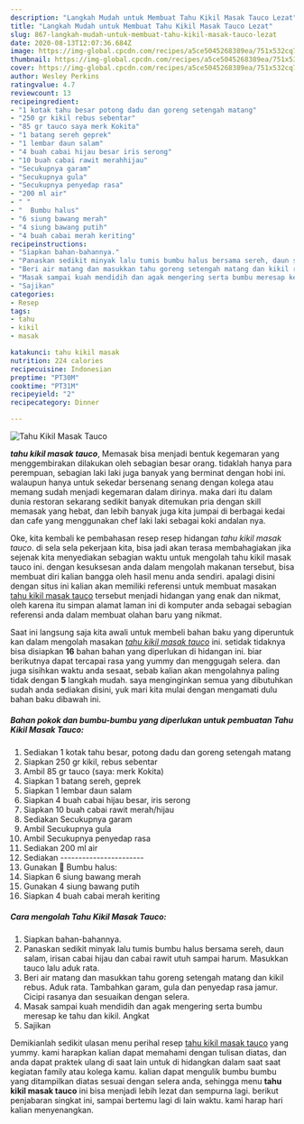 ```yaml
---
description: "Langkah Mudah untuk Membuat Tahu Kikil Masak Tauco Lezat"
title: "Langkah Mudah untuk Membuat Tahu Kikil Masak Tauco Lezat"
slug: 867-langkah-mudah-untuk-membuat-tahu-kikil-masak-tauco-lezat
date: 2020-08-13T12:07:36.684Z
image: https://img-global.cpcdn.com/recipes/a5ce5045268389ea/751x532cq70/tahu-kikil-masak-tauco-foto-resep-utama.jpg
thumbnail: https://img-global.cpcdn.com/recipes/a5ce5045268389ea/751x532cq70/tahu-kikil-masak-tauco-foto-resep-utama.jpg
cover: https://img-global.cpcdn.com/recipes/a5ce5045268389ea/751x532cq70/tahu-kikil-masak-tauco-foto-resep-utama.jpg
author: Wesley Perkins
ratingvalue: 4.7
reviewcount: 13
recipeingredient:
- "1 kotak tahu besar potong dadu dan goreng setengah matang"
- "250 gr kikil rebus sebentar"
- "85 gr tauco saya merk Kokita"
- "1 batang sereh geprek"
- "1 lembar daun salam"
- "4 buah cabai hijau besar iris serong"
- "10 buah cabai rawit merahhijau"
- "Secukupnya garam"
- "Secukupnya gula"
- "Secukupnya penyedap rasa"
- "200 ml air"
- " "
- "  Bumbu halus"
- "6 siung bawang merah"
- "4 siung bawang putih"
- "4 buah cabai merah keriting"
recipeinstructions:
- "Siapkan bahan-bahannya."
- "Panaskan sedikit minyak lalu tumis bumbu halus bersama sereh, daun salam, irisan cabai hijau dan cabai rawit utuh sampai harum. Masukkan tauco lalu aduk rata."
- "Beri air matang dan masukkan tahu goreng setengah matang dan kikil rebus. Aduk rata. Tambahkan garam, gula dan penyedap rasa jamur. Cicipi rasanya dan sesuaikan dengan selera."
- "Masak sampai kuah mendidih dan agak mengering serta bumbu meresap ke tahu dan kikil. Angkat"
- "Sajikan"
categories:
- Resep
tags:
- tahu
- kikil
- masak

katakunci: tahu kikil masak 
nutrition: 224 calories
recipecuisine: Indonesian
preptime: "PT30M"
cooktime: "PT31M"
recipeyield: "2"
recipecategory: Dinner

---
```



![Tahu Kikil Masak Tauco](https://img-global.cpcdn.com/recipes/a5ce5045268389ea/751x532cq70/tahu-kikil-masak-tauco-foto-resep-utama.jpg)

<b><i>tahu kikil masak tauco</i></b>, Memasak bisa menjadi bentuk kegemaran yang menggembirakan dilakukan oleh sebagian besar orang. tidaklah hanya para perempuan, sebagian laki laki juga banyak yang berminat dengan hobi ini. walaupun hanya untuk sekedar bersenang senang dengan kolega atau memang sudah menjadi kegemaran dalam dirinya. maka dari itu dalam dunia restoran sekarang sedikit banyak ditemukan pria dengan skill memasak yang hebat, dan lebih banyak juga kita jumpai di berbagai kedai dan cafe yang menggunakan chef laki laki sebagai koki andalan nya.



Oke, kita kembali ke pembahasan resep resep hidangan <i>tahu kikil masak tauco</i>. di sela sela pekerjaan kita, bisa jadi akan terasa membahagiakan jika sejenak kita menyediakan sebagian waktu untuk mengolah tahu kikil masak tauco ini. dengan kesuksesan anda dalam mengolah makanan tersebut, bisa membuat diri kalian bangga oleh hasil menu anda sendiri. apalagi disini dengan situs ini kalian akan memiliki referensi untuk membuat masakan <u>tahu kikil masak tauco</u> tersebut menjadi hidangan yang enak dan nikmat, oleh karena itu simpan alamat laman ini di komputer anda sebagai sebagian referensi anda dalam membuat olahan baru yang nikmat.


Saat ini langsung saja kita awali untuk membeli bahan baku yang diperuntuk kan dalam mengolah masakan <u><i>tahu kikil masak tauco</i></u> ini. setidak tidaknya bisa disiapkan <b>16</b> bahan bahan yang diperlukan di hidangan ini. biar berikutnya dapat tercapai rasa yang yummy dan menggugah selera. dan juga sisihkan waktu anda sesaat, sebab kalian akan mengolahnya paling tidak dengan <b>5</b> langkah mudah. saya menginginkan semua yang dibutuhkan sudah anda sediakan disini, yuk mari kita mulai dengan mengamati dulu bahan baku dibawah ini.

<!--inarticleads1-->

##### Bahan pokok dan bumbu-bumbu yang diperlukan untuk pembuatan Tahu Kikil Masak Tauco:

1. Sediakan 1 kotak tahu besar, potong dadu dan goreng setengah matang
1. Siapkan 250 gr kikil, rebus sebentar
1. Ambil 85 gr tauco (saya: merk Kokita)
1. Siapkan 1 batang sereh, geprek
1. Siapkan 1 lembar daun salam
1. Siapkan 4 buah cabai hijau besar, iris serong
1. Siapkan 10 buah cabai rawit merah/hijau
1. Sediakan Secukupnya garam
1. Ambil Secukupnya gula
1. Ambil Secukupnya penyedap rasa
1. Sediakan 200 ml air
1. Sediakan  -----------------------
1. Gunakan  🌻 Bumbu halus:
1. Siapkan 6 siung bawang merah
1. Gunakan 4 siung bawang putih
1. Siapkan 4 buah cabai merah keriting




<!--inarticleads2-->

##### Cara mengolah Tahu Kikil Masak Tauco:

1. Siapkan bahan-bahannya.
1. Panaskan sedikit minyak lalu tumis bumbu halus bersama sereh, daun salam, irisan cabai hijau dan cabai rawit utuh sampai harum. Masukkan tauco lalu aduk rata.
1. Beri air matang dan masukkan tahu goreng setengah matang dan kikil rebus. Aduk rata. Tambahkan garam, gula dan penyedap rasa jamur. Cicipi rasanya dan sesuaikan dengan selera.
1. Masak sampai kuah mendidih dan agak mengering serta bumbu meresap ke tahu dan kikil. Angkat
1. Sajikan




Demikianlah sedikit ulasan menu perihal resep <u>tahu kikil masak tauco</u> yang yummy. kami harapkan kalian dapat memahami dengan tulisan diatas, dan anda dapat praktek ulang di saat lain untuk di hidangkan dalam saat saat kegiatan family atau kolega kamu. kalian dapat mengulik bumbu bumbu yang ditampilkan diatas sesuai dengan selera anda, sehingga menu <b>tahu kikil masak tauco</b> ini bisa menjadi lebih lezat dan sempurna lagi. berikut penjabaran singkat ini, sampai bertemu lagi di lain waktu. kami harap hari kalian menyenangkan.

